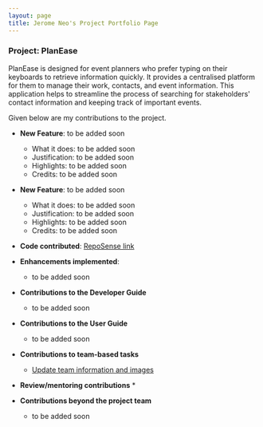 ```yaml
---
layout: page
title: Jerome Neo's Project Portfolio Page
---
```


### Project: PlanEase

PlanEase is designed for event planners who prefer typing on their keyboards to retrieve information quickly.
It provides a centralised platform for them to manage their work, contacts, and event information.
This application helps to streamline the process of searching for stakeholders' contact information and keeping track of important events.

Given below are my contributions to the project.

* **New Feature**: to be added soon
  * What it does: to be added soon
  * Justification: to be added soon
  * Highlights: to be added soon
  * Credits: to be added soon

* **New Feature**: to be added soon
  * What it does: to be added soon
  * Justification: to be added soon
  * Highlights: to be added soon
  * Credits: to be added soon

* **Code contributed**: [RepoSense link](https://nus-cs2103-ay2223s2.github.io/tp-dashboard/?search=jerome-neo&breakdown=true)

* **Enhancements implemented**:
  * to be added soon

* **Contributions to the Developer Guide**
  * to be added soon

* **Contributions to the User Guide**
  * to be added soon

* **Contributions to team-based tasks**
  * [Update team information and images](https://github.com/AY2223S2-CS2103-W16-3/tp/pull/10)

* **Review/mentoring contributions**
  * 

* **Contributions beyond the project team**
  * to be added soon
